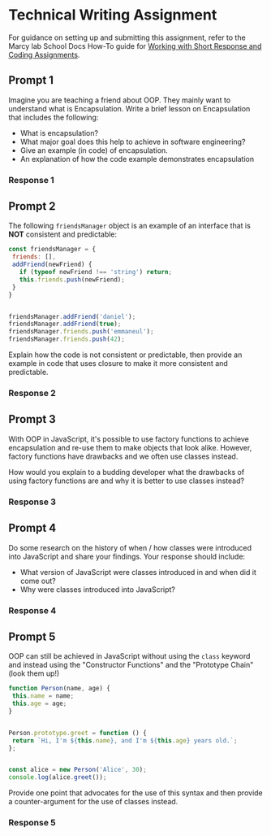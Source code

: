 # Technical Writing Assignment

For guidance on setting up and submitting this assignment, refer to the Marcy lab School Docs How-To guide for [Working with Short Response and Coding Assignments](https://marcylabschool.gitbook.io/marcy-lab-school-docs/fullstack-curriculum/how-tos/working-with-assignments#how-to-work-on-assignments).

## Prompt 1

Imagine you are teaching a friend about OOP. They mainly want to understand what is Encapsulation. Write a brief lesson on Encapsulation that includes the following:

* What is encapsulation?
* What major goal does this help to achieve in software engineering?
* Give an example (in code) of encapsulation.
* An explanation of how the code example demonstrates encapsulation

### Response 1

## Prompt 2

The following `friendsManager` object is an example of an interface that is **NOT** consistent and predictable:

```js
const friendsManager = {
 friends: [],
 addFriend(newFriend) {
   if (typeof newFriend !== 'string') return;
   this.friends.push(newFriend);
 }
}


friendsManager.addFriend('daniel');
friendsManager.addFriend(true);
friendsManager.friends.push('emmaneul');
friendsManager.friends.push(42);
```

Explain how the code is not consistent or predictable, then provide an example in code that uses closure to make it more consistent and predictable.

### Response 2

## Prompt 3

With OOP in JavaScript, it's possible to use factory functions to achieve encapsulation and re-use them to make objects that look alike. However, factory functions have drawbacks and we often use classes instead. 

How would you explain to a budding developer what the drawbacks of using factory functions are and why it is better to use classes instead?

### Response 3

## Prompt 4

Do some research on the history of when / how classes were introduced into JavaScript and share your findings. Your response should include:

* What version of JavaScript were classes introduced in and when did it come out?
* Why were classes introduced into JavaScript?


### Response 4

## Prompt 5

OOP can still be achieved in JavaScript without using the `class` keyword and instead using the "Constructor Functions" and the "Prototype Chain" (look them up!)

```js
function Person(name, age) {
 this.name = name;
 this.age = age;
}


Person.prototype.greet = function () {
 return `Hi, I'm ${this.name}, and I'm ${this.age} years old.`;
};


const alice = new Person('Alice', 30);
console.log(alice.greet());
```

Provide one point that advocates for the use of this syntax and then provide a counter-argument for the use of classes instead.

### Response 5
